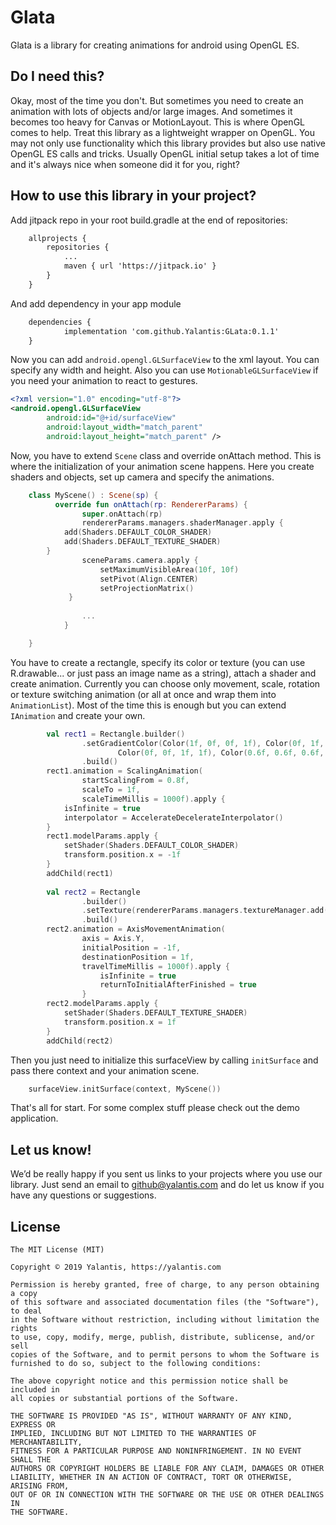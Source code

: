 # Glata
Glata is a library for creating animations for android using OpenGL ES.

## Do I need this?
Okay, most of the time you don't. But sometimes you need to create an animation with lots of objects and/or large images. And sometimes it becomes too heavy for Canvas or MotionLayout. This is where OpenGL comes to help. Treat this library as a lightweight wrapper on OpenGL. You may not only use functionality which this library provides but also use native OpenGL ES calls and tricks. Usually OpenGL initial setup takes a lot of time and it's always nice when someone did it for you, right?

## How to use this library in your project?
Add jitpack repo in your root build.gradle at the end of repositories:
```xml
	allprojects {
		repositories {
			...
			maven { url 'https://jitpack.io' }
		}
	}
```
And add dependency in your app module
```xml
	dependencies {
	        implementation 'com.github.Yalantis:GLata:0.1.1'
	}
```

Now you can add `android.opengl.GLSurfaceView` to the xml layout. You can specify any width and height. Also you can use `MotionableGLSurfaceView` if you need your animation to react to gestures.

```xml
<?xml version="1.0" encoding="utf-8"?>
<android.opengl.GLSurfaceView
        android:id="@+id/surfaceView"
        android:layout_width="match_parent"
        android:layout_height="match_parent" />
```

Now, you have to extend `Scene` class and override onAttach method.
This is where the initialization of your animation scene happens. Here you create shaders and
objects, set up camera and specify the animations.
```kotlin
    class MyScene() : Scene(sp) {
          override fun onAttach(rp: RendererParams) {
                super.onAttach(rp)
                rendererParams.managers.shaderManager.apply {
			add(Shaders.DEFAULT_COLOR_SHADER)
			add(Shaders.DEFAULT_TEXTURE_SHADER)
		}
                sceneParams.camera.apply {
            		setMaximumVisibleArea(10f, 10f)
            		setPivot(Align.CENTER)
            		setProjectionMatrix()
       		 }
        
                ...
            }

    }
```

You have to create a rectangle, specify its color or texture (you can use R.drawable... or just pass an image name as a string), attach a shader and create animation.
Currently you can choose only movement, scale, rotation or texture switching animation (or all at once and
wrap them into `AnimationList`). Most of the time this is enough but you can extend `IAnimation` and create your own.
```kotlin
        val rect1 = Rectangle.builder()
                .setGradientColor(Color(1f, 0f, 0f, 1f), Color(0f, 1f, 0f, 1f),
                        Color(0f, 0f, 1f, 1f), Color(0.6f, 0.6f, 0.6f, 1f))
                .build()
        rect1.animation = ScalingAnimation(
                startScalingFrom = 0.8f, 
                scaleTo = 1f, 
                scaleTimeMillis = 1000f).apply {
            isInfinite = true
            interpolator = AccelerateDecelerateInterpolator()
        }
        rect1.modelParams.apply {
            setShader(Shaders.DEFAULT_COLOR_SHADER)
            transform.position.x = -1f
        }
        addChild(rect1)
            
        val rect2 = Rectangle
                .builder()
                .setTexture(rendererParams.managers.textureManager.add(Texture(rendererParams, "ava_2")))
                .build()
        rect2.animation = AxisMovementAnimation(
                axis = Axis.Y,
                initialPosition = -1f,
                destinationPosition = 1f,
                travelTimeMillis = 1000f).apply {
                    isInfinite = true
                    returnToInitialAfterFinished = true
                }
        rect2.modelParams.apply {
            setShader(Shaders.DEFAULT_TEXTURE_SHADER)
            transform.position.x = 1f
        }
        addChild(rect2)
```

Then you just need to initialize this surfaceView by calling `initSurface` and pass there context and your animation scene.
```kotlin
    surfaceView.initSurface(context, MyScene())
``` 

That's all for start. For some complex stuff please check out the demo application.


## Let us know!

We’d be really happy if you sent us links to your projects where you use our library. 
Just send an email to github@yalantis.com and do let us know if you have any questions or suggestions.

## License

	The MIT License (MIT)

	Copyright © 2019 Yalantis, https://yalantis.com

	Permission is hereby granted, free of charge, to any person obtaining a copy
	of this software and associated documentation files (the "Software"), to deal
	in the Software without restriction, including without limitation the rights
	to use, copy, modify, merge, publish, distribute, sublicense, and/or sell
	copies of the Software, and to permit persons to whom the Software is
	furnished to do so, subject to the following conditions:

	The above copyright notice and this permission notice shall be included in
	all copies or substantial portions of the Software.

	THE SOFTWARE IS PROVIDED "AS IS", WITHOUT WARRANTY OF ANY KIND, EXPRESS OR
	IMPLIED, INCLUDING BUT NOT LIMITED TO THE WARRANTIES OF MERCHANTABILITY,
	FITNESS FOR A PARTICULAR PURPOSE AND NONINFRINGEMENT. IN NO EVENT SHALL THE
	AUTHORS OR COPYRIGHT HOLDERS BE LIABLE FOR ANY CLAIM, DAMAGES OR OTHER
	LIABILITY, WHETHER IN AN ACTION OF CONTRACT, TORT OR OTHERWISE, ARISING FROM,
	OUT OF OR IN CONNECTION WITH THE SOFTWARE OR THE USE OR OTHER DEALINGS IN
	THE SOFTWARE.
